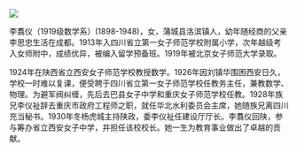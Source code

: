 ![](https://s2.loli.net/2022/08/12/vDgsiHbqkaSuUzd.jpg)

李翥仪（1919级数学系）(1898-1948)，女，蒲城县洛滨镇人，幼年随经商的父亲李思忠生活在成都。1913年入四川省立第一女子师范学校附属小学，次年越级考入女师附中，成绩优异，被编入留学预备班。1919年被北京女子师范大学录取。

1924年在陕西省立西安女子师范学校教授数学。1926年因刘镇华围困西安日久，学校一时难以复课，便受聘于四川省立第一女子师范学校任教务主任，兼教数学、物理。为避军阀纠缠，先后去巴县女子中学和重庆女子师范学校任教。1928年族兄李仪祉辞去重庆市政府工程师之职，就任华北水利委员会主席，她随族兄离四川充当秘书。1930年冬杨虎城主持陕政，委李仪祉任建设厅厅长。李翥仪回陕，参与筹办省立西安女子中学，并担任该校校长。她一生为教育事业做出了卓越的贡献。